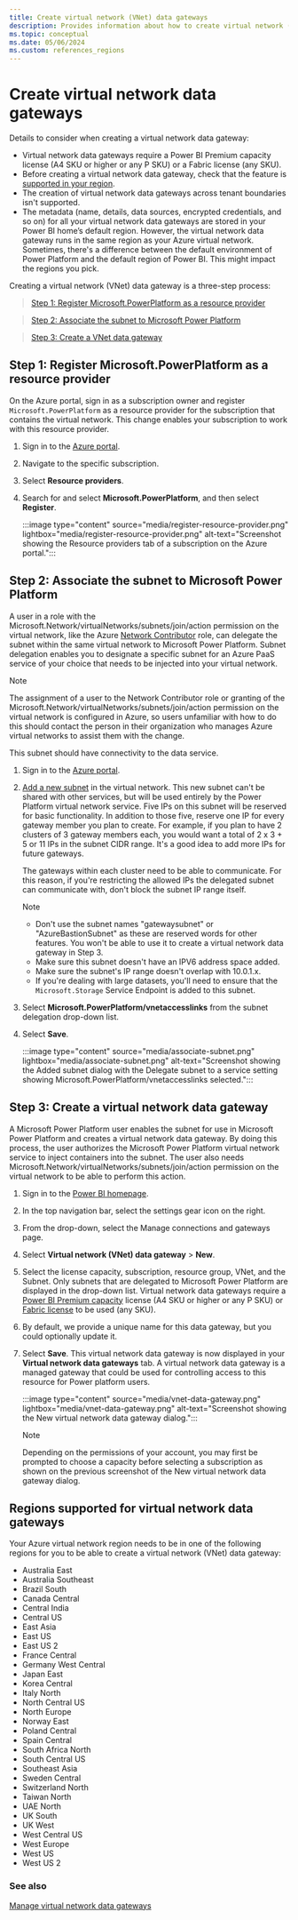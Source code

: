 ```yaml
---
title: Create virtual network (VNet) data gateways
description: Provides information about how to create virtual network (VNet) data gateways.
ms.topic: conceptual
ms.date: 05/06/2024
ms.custom: references_regions
---
```


# Create virtual network data gateways

Details to consider when creating a virtual network data gateway:
- Virtual network data gateways require a Power BI Premium capacity license (A4 SKU or higher or any P SKU) or a Fabric license (any SKU).
- Before creating a virtual network data gateway, check that the feature is [supported in your region](#regions-supported-for-vnet-data-gateways).
- The creation of virtual network data gateways across tenant boundaries isn't supported.
- The metadata (name, details, data sources, encrypted credentials, and so on) for all your virtual network data gateways are stored in your Power BI home’s default region. However, the virtual network data gateway runs in the same region as your Azure virtual network. Sometimes, there's a difference between the default environment of Power Platform and the default region of Power BI. This might impact the regions you pick.


Creating a virtual network (VNet) data gateway is a three-step process:

> [Step 1: Register Microsoft.PowerPlatform as a resource provider](#step-1-register-microsoftpowerplatform-as-a-resource-provider)

> [Step 2: Associate the subnet to Microsoft Power Platform](#step-2-associate-the-subnet-to-microsoft-power-platform)

> [Step 3: Create a VNet data gateway](#step-3-create-a-vnet-data-gateway)


## Step 1: Register Microsoft.PowerPlatform as a resource provider

On the Azure portal, sign in as a subscription owner and register `Microsoft.PowerPlatform` as a resource provider for the subscription that contains the virtual network. This change enables your subscription to work with this resource provider.

1. Sign in to the [Azure portal](https://portal.azure.com).

1. Navigate to the specific subscription.

1. Select **Resource providers**.

1. Search for and select **Microsoft.PowerPlatform**, and then select **Register**.

   :::image type="content" source="media/register-resource-provider.png" lightbox="media/register-resource-provider.png" alt-text="Screenshot showing the Resource providers tab of a subscription on the Azure portal.":::

## Step 2: Associate the subnet to Microsoft Power Platform

A user in a role with the Microsoft.Network/virtualNetworks/subnets/join/action permission on the virtual network, like the Azure [Network Contributor](/azure/role-based-access-control/built-in-roles#network-contributor) role, can delegate the subnet within the same virtual network to Microsoft Power Platform. Subnet delegation enables you to designate a specific subnet for an Azure PaaS service of your choice that needs to be injected into your virtual network. 

> [!NOTE]
> The assignment of a user to the Network Contributor role or granting of the Microsoft.Network/virtualNetworks/subnets/join/action permission on the virtual network is configured in Azure, so users unfamiliar with how to do this should contact the person in their organization who manages Azure virtual networks to assist them with the change.

This subnet should have connectivity to the data service.

1. Sign in to the [Azure portal](https://portal.azure.com).

1. [Add a new subnet](/azure/virtual-network/virtual-network-manage-subnet#add-a-subnet) in the virtual network. This new subnet can't be shared with other services, but will be used entirely by the Power Platform virtual network service. Five IPs on this subnet will be reserved for basic functionality. In addition to those five, reserve one IP for every gateway member you plan to create. For example, if you plan to have 2 clusters of 3 gateway members each, you would want a total of 2 x 3 + 5 or 11 IPs in the subnet CIDR range. It's a good idea to add more IPs for future gateways.

    The gateways within each cluster need to be able to communicate. For this reason, if you're restricting the allowed IPs the delegated subnet can communicate with, don't block the subnet IP range itself. 

    > [!NOTE]
    >
    > * Don't use the subnet names "gatewaysubnet" or "AzureBastionSubnet" as these are reserved words for other features. You won't be able to use it to create a virtual network data gateway in Step 3.
    > * Make sure this subnet doesn't have an IPV6 address space added.
    > * Make sure the subnet's IP range doesn't overlap with 10.0.1.x.
    > * If you're dealing with large datasets, you'll need to ensure that the `Microsoft.Storage` Service Endpoint is added to this subnet.

1. Select **Microsoft.PowerPlatform/vnetaccesslinks** from the subnet delegation drop-down list.

1. Select **Save**.

   :::image type="content" source="media/associate-subnet.png" lightbox="media/associate-subnet.png" alt-text="Screenshot showing the Added subnet dialog with the Delegate subnet to a service setting showing Microsoft.PowerPlatform/vnetaccesslinks selected.":::

## Step 3: Create a virtual network data gateway

A Microsoft Power Platform user enables the subnet for use in Microsoft Power Platform and creates a virtual network data gateway. By doing this process, the user authorizes the Microsoft Power Platform virtual network service to inject containers into the subnet. The user also needs Microsoft.Network/virtualNetworks/subnets/join/action permission on the virtual network to be able to perform this action.

1. Sign in to the [Power BI homepage](https://app.powerbi.com).

1. In the top navigation bar, select the settings gear icon on the right.

1. From the drop-down, select the Manage connections and gateways page.
   
1. Select **Virtual network (VNet) data gateway** > **New**.

1. Select the license capacity, subscription, resource group, VNet, and the Subnet. Only subnets that are delegated to Microsoft Power Platform are displayed in the drop-down list. Virtual network data gateways require a [Power BI Premium capacity](/power-bi/enterprise/service-premium-what-is) license (A4 SKU or higher or any P SKU) or [Fabric license](/fabric/enterprise/buy-subscription) to be used (any SKU).

1. By default, we provide a unique name for this data gateway, but you could optionally update it.

1. Select **Save**. This virtual network data gateway is now displayed in your **Virtual network data gateways** tab. A virtual network data gateway is a managed gateway that could be used for controlling access to this resource for Power platform users.  

   :::image type="content" source="media/vnet-data-gateway.png" lightbox="media/vnet-data-gateway.png" alt-text="Screenshot showing the New virtual network data gateway dialog.":::

   > [!NOTE]
   > Depending on the permissions of your account, you may first be prompted to choose a capacity before selecting a subscription as shown on the previous screenshot of the New virtual network data gateway dialog.

## Regions supported for virtual network data gateways

Your Azure virtual network region needs to be in one of the following regions for you to be able to create a virtual network (VNet) data gateway:

* Australia East
* Australia Southeast
* Brazil South
* Canada Central
* Central India
* Central US
* East Asia
* East US
* East US 2
* France Central
* Germany West Central
* Japan East
* Korea Central
* Italy North
* North Central US
* North Europe
* Norway East
* Poland Central
* Spain Central
* South Africa North
* South Central US
* Southeast Asia
* Sweden Central
* Switzerland North
* Taiwan North
* UAE North
* UK South
* UK West
* West Central US
* West Europe
* West US
* West US 2

### See also

[Manage virtual network data gateways](manage-data-gateways.md)
